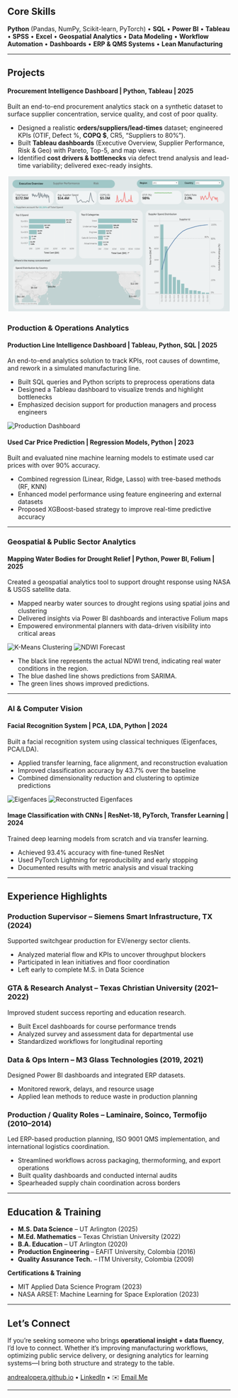 ## Core Skills
**Python** (Pandas, NumPy, Scikit-learn, PyTorch) • **SQL** • **Power BI** • **Tableau** • **SPSS** • **Excel** • **Geospatial Analytics** • **Data Modeling** • **Workflow Automation** • **Dashboards** • **ERP & QMS Systems** • **Lean Manufacturing**

---

## Projects

#### Procurement Intelligence Dashboard | Python, Tableau | 2025

Built an end-to-end procurement analytics stack on a synthetic dataset to surface supplier concentration, service quality, and cost of poor quality.

- Designed a realistic **orders/suppliers/lead-times** dataset; engineered KPIs (OTIF, Defect %, **COPQ $**, CR5, “Suppliers to 80%”).
- Built **Tableau dashboards** (Executive Overview, Supplier Performance, Risk & Geo) with Pareto, Top-5, and map views.
- Identified **cost drivers & bottlenecks** via defect trend analysis and lead-time variability; delivered exec-ready insights.

![Executive Overview](assets/Executive%20Overview.png)
### Production & Operations Analytics

#### Production Line Intelligence Dashboard | Tableau, Python, SQL | 2025  
An end-to-end analytics solution to track KPIs, root causes of downtime, and rework in a simulated manufacturing line.  
- Built SQL queries and Python scripts to preprocess operations data  
- Designed a Tableau dashboard to visualize trends and highlight bottlenecks  
- Emphasized decision support for production managers and process engineers

![Production Dashboard](assets/production_thumbnail.png)


#### Used Car Price Prediction | Regression Models, Python | 2023  
Built and evaluated nine machine learning models to estimate used car prices with over 90% accuracy.  
- Combined regression (Linear, Ridge, Lasso) with tree-based methods (RF, KNN)  
- Enhanced model performance using feature engineering and external datasets  
- Proposed XGBoost-based strategy to improve real-time predictive accuracy  

---

### Geospatial & Public Sector Analytics

#### Mapping Water Bodies for Drought Relief | Python, Power BI, Folium | 2025  
Created a geospatial analytics tool to support drought response using NASA & USGS satellite data.  
- Mapped nearby water sources to drought regions using spatial joins and clustering  
- Delivered insights via Power BI dashboards and interactive Folium maps  
- Empowered environmental planners with data-driven visibility into critical areas  

![K-Means Clustering](assets/K_Means_clustering.png)
![NDWI Forecast](assets/NDWI.png)
- The black line represents the actual NDWI trend, indicating real water conditions in the region.
- The blue dashed line shows predictions from SARIMA.
- The green lines shows improved predictions.

---

### AI & Computer Vision

#### Facial Recognition System | PCA, LDA, Python | 2024  
Built a facial recognition system using classical techniques (Eigenfaces, PCA/LDA).  
- Applied transfer learning, face alignment, and reconstruction evaluation  
- Improved classification accuracy by 43.7% over the baseline  
- Combined dimensionality reduction and clustering to optimize predictions

![Eigenfaces](assets/eigenfaces_grid.png)
![Reconstructed Eigenfaces](assets/reconstructed_faces_grid.png)

#### Image Classification with CNNs | ResNet-18, PyTorch, Transfer Learning | 2024  
Trained deep learning models from scratch and via transfer learning.  
- Achieved 93.4% accuracy with fine-tuned ResNet  
- Used PyTorch Lightning for reproducibility and early stopping  
- Documented results with metric analysis and visual tracking  

---

## Experience Highlights

### Production Supervisor – **Siemens Smart Infrastructure**, TX (2024)  
Supported switchgear production for EV/energy sector clients.  
- Analyzed material flow and KPIs to uncover throughput blockers  
- Participated in lean initiatives and floor coordination  
- Left early to complete M.S. in Data Science

### GTA & Research Analyst – **Texas Christian University** (2021–2022)  
Improved student success reporting and education research.  
- Built Excel dashboards for course performance trends  
- Analyzed survey and assessment data for departmental use  
- Standardized workflows for longitudinal reporting

### Data & Ops Intern – **M3 Glass Technologies** (2019, 2021)  
Designed Power BI dashboards and integrated ERP datasets.  
- Monitored rework, delays, and resource usage  
- Applied lean methods to reduce waste in production planning  

### Production / Quality Roles – **Laminaire, Soinco, Termofijo** (2010–2014)  
Led ERP-based production planning, ISO 9001 QMS implementation, and international logistics coordination.  
- Streamlined workflows across packaging, thermoforming, and export operations  
- Built quality dashboards and conducted internal audits  
- Spearheaded supply chain coordination across borders  

---

## Education & Training

- **M.S. Data Science** – UT Arlington (2025)  
- **M.Ed. Mathematics** – Texas Christian University (2022)  
- **B.A. Education** – UT Arlington (2020)  
- **Production Engineering** – EAFIT University, Colombia (2016)  
- **Quality Assurance Tech.** – ITM University, Colombia (2009)

**Certifications & Training**  
- MIT Applied Data Science Program (2023)  
- NASA ARSET: Machine Learning for Space Exploration (2023)

---

## Let’s Connect

If you’re seeking someone who brings **operational insight + data fluency**, I’d love to connect. Whether it’s improving manufacturing workflows, optimizing public service delivery, or designing analytics for learning systems—I bring both structure and strategy to the table.

[andrealopera.github.io](https://andrea-lopera.github.io/portfolio.github.io/) • [LinkedIn](https://www.linkedin.com/in/andrea-lopera-math1984/) • ✉️ [Email Me](mailto:loperaandreaa@gmail.com)

---








